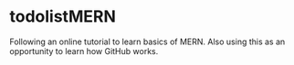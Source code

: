 # todolistMERN
Following an online tutorial to learn basics of MERN. Also using this as an opportunity to learn how GitHub works. 
